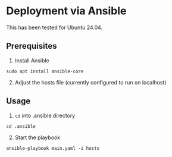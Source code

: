 # Deployment via Ansible

This has been tested for Ubuntu 24.04.

## Prerequisites

1. Install Ansible

```
sudo apt install ansible-core
```

2. Adjust the hosts file (currently configured to run on localhost)

## Usage

1. `cd` into .ansible directory

```
cd .ansible
```

2. Start the playbook

```
ansible-playbook main.yaml -i hosts
```
